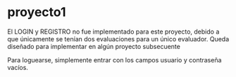 # proyecto1

El LOGIN y REGISTRO no fue implementado para este proyecto, debido a que únicamente se tenían dos evaluaciones para un único evaluador.
Queda diseñado para implementar en algún proyecto subsecuente

Para loguearse, simplemente entrar con los campos usuario y contraseña vacíos.
